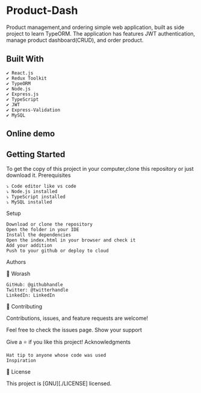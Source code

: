 # Product-Dash

Product management,and ordering simple web application, built as side project to learn TypeORM. The application has features JWT authentication, manage product dashboard(CRUD), and order product.

## Built With

    ✔️ React.js
    ✔️ Redux Toolkit
    ✔️ TypeORM
    ✔️ Node.js
    ✔️ Express.js
    ✔️ TypeScript
    ✔️ JWT
    ✔️ Express-Validation
    ✔️ MySQL

## Online demo

## Getting Started

To get the copy of this project in your computer,clone this repository or just download it.
Prerequisites

    ⤵️ Code editor like vs code
    ⤵️ Node.js installed
    ⤵️ TypeScript installed
    ⤵️ MySQL installed

Setup

    Download or clone the repository
    Open the folder in your IDE
    Install the dependencies
    Open the index.html in your browser and check it
    Add your addition
    Push to your github or deploy to cloud

Authors

👤 Worash

    GitHub: @githubhandle
    Twitter: @twitterhandle
    LinkedIn: LinkedIn

🤝 Contributing

Contributions, issues, and feature requests are welcome!

Feel free to check the issues page.
Show your support

Give a ⭐️ if you like this project!
Acknowledgments

    Hat tip to anyone whose code was used
    Inspiration

📝 License

This project is [GNU][./LICENSE] licensed.
